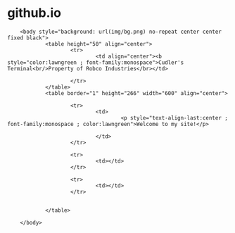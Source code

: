 # github.io

<!DOCTYPE html>
<html xmlns="http://www.w3.org/1999/xhtml">
        <head>
                <title>Cudler's Terminal</title>
        </head>

        <body style="background: url(img/bg.png) no-repeat center center fixed black">
                <table height="50" align="center">
                        <tr>
                                <td align="center"><b style="color:lawngreen ; font-family:monospace">Cudler's Terminal<br/>Property of Robco Industries</br></td>

                        </tr>
                </table>
                <table border="1" height="266" width="600" align="center">
                
                        <tr>
                                <td>
                                        <p style="text-align-last:center ; font-family:monospace ; color:lawngreen">Welcome to my site!</p>
                                
                                </td>
                        </tr>
                
                        <tr>
                                <td></td>
                        </tr>
                
                        <tr>
                                <td></td>
                        </tr>


                </table>

        </body>
</html>